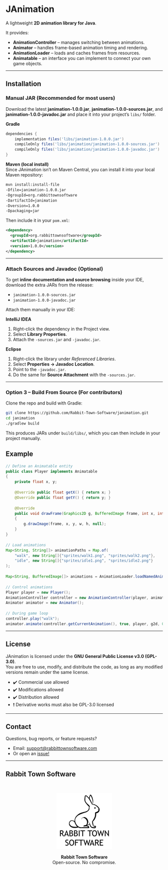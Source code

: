 ﻿# JAnimation

A lightweight **2D animation library for Java**.

It provides:

- **AnimationController** – manages switching between animations.
- **Animator** – handles frame-based animation timing and rendering.
- **AnimationLoader** – loads and caches frames from resources.
- **Animatable** – an interface you can implement to connect your own game objects.

---

## Installation

### Manual JAR (Recommended for most users)

Download the latest **janimation-1.0.0.jar**, **janimation-1.0.0-sources.jar**, and **janimation-1.0.0-javadoc.jar** and place it into your project’s `libs/` folder.  

**Gradle**  
```gradle
dependencies {
    implementation files('libs/janimation-1.0.0.jar')
    compileOnly files('libs/janimation/janimation-1.0.0-sources.jar')  
    compileOnly files('libs/janimation/janimation-1.0.0-javadoc.jar')
}
```

**Maven (local install)**  
Since JAnimation isn’t on Maven Central, you can install it into your local Maven repository:  

```bash
mvn install:install-file     
-Dfile=janimation-1.0.0.jar     
-DgroupId=org.rabbittownsoftware     
-DartifactId=janimation     
-Dversion=1.0.0     
-Dpackaging=jar
```

Then include it in your `pom.xml`:  
```xml
<dependency>
  <groupId>org.rabbittownsoftware</groupId>
  <artifactId>janimation</artifactId>
  <version>1.0.0</version>
</dependency>
```

---
### Attach Sources and Javadoc (Optional)

To get **inline documentation and source browsing** inside your IDE, download the extra JARs from the release:  

- `janimation-1.0.0-sources.jar`  
- `janimation-1.0.0-javadoc.jar`  

Attach them manually in your IDE:  

**IntelliJ IDEA**  
1. Right-click the dependency in the Project view.  
2. Select **Library Properties**.  
3. Attach the `-sources.jar` and `-javadoc.jar`.  

**Eclipse**  
1. Right-click the library under *Referenced Libraries*.  
2. Select **Properties → Javadoc Location**.  
3. Point to the `-javadoc.jar`.  
4. Do the same for **Source Attachment** with the `-sources.jar`.  

---
### Option 3 – Build From Source (For contributors)

Clone the repo and build with Gradle:  

```bash
git clone https://github.com/Rabbit-Town-Software/janimation.git
cd janimation
./gradlew build
```

This produces JARs under `build/libs/`, which you can then include in your project manually.  


## Example

```java
// Define an Animatable entity
public class Player implements Animatable 
{
    private float x, y;

    @Override public float getX() { return x; }
    @Override public float getY() { return y; }

    @Override
    public void drawFrame(Graphics2D g, BufferedImage frame, int x, int y, int w, int h) 
    {
        g.drawImage(frame, x, y, w, h, null);
    }
}

// Load animations
Map<String, String[]> animationPaths = Map.of(
    "walk", new String[]{"sprites/walk1.png", "sprites/walk2.png"},
    "idle", new String[]{"sprites/idle1.png", "sprites/idle2.png"}
);

Map<String, BufferedImage[]> animations = AnimationLoader.loadNamedAnimations(animationPaths);

// Control animations
Player player = new Player();
AnimationController controller = new AnimationController(player, animations);
Animator animator = new Animator();

// During game loop
controller.play("walk");
animator.animate(controller.getCurrentAnimation(), true, player, g2d, 0, 0, 32);
```

---

## License

JAnimation is licensed under the **GNU General Public License v3.0 (GPL-3.0)**.  
You are free to use, modify, and distribute the code, as long as any modified versions remain under the same license.

- ✔️ Commercial use allowed
- ✔️ Modifications allowed
- ✔️ Distribution allowed
- ❗ Derivative works must also be GPL-3.0 licensed

---

## Contact

Questions, bug reports, or feature requests?  
- Email: [support@rabbittownsoftware.com](mailto:support@rabbittownsoftware.com)
- Or open an [issue!](https://github.com/Rabbit-Town-Software/janimation/issues/new)

---


## Rabbit Town Software

<br/>

<p align="center">
  <img src="https://github.com/Rabbit-Town-Software/misa-engine/blob/eb3aa63bad02385d2af4b7b130d1bde70e2a2715/assets/rabbittownlogo.jpg?raw=true" alt="Rabbit Town Software Logo" width="180"/>
</p>

<p align="center">
  <strong>Rabbit Town Software</strong><br/>
  Open-source. No compromise.
</p>
